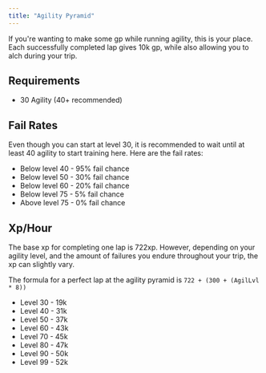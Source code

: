 ```yaml
---
title: "Agility Pyramid"
---
```


If you're wanting to make some gp while running agility, this is your place. Each successfully completed lap gives 10k gp, while also allowing you to alch during your trip.

## Requirements

- 30 Agility (40+ recommended)

## Fail Rates

Even though you can start at level 30, it is recommended to wait until at least 40 agility to start training here. Here are the fail rates:

- Below level 40 - 95% fail chance
- Below level 50 - 30% fail chance
- Below level 60 - 20% fail chance
- Below level 75 - 5% fail chance
- Above level 75 - 0% fail chance

## Xp/Hour

The base xp for completing one lap is 722xp. However, depending on your agility level, and the amount of failures you endure throughout your trip, the xp can slightly vary.

The formula for a perfect lap at the agility pyramid is `722 + (300 + (AgilLvl * 8))`

- Level 30 - 19k
- Level 40 - 31k
- Level 50 - 37k
- Level 60 - 43k
- Level 70 - 45k
- Level 80 - 47k
- Level 90 - 50k
- Level 99 - 52k
